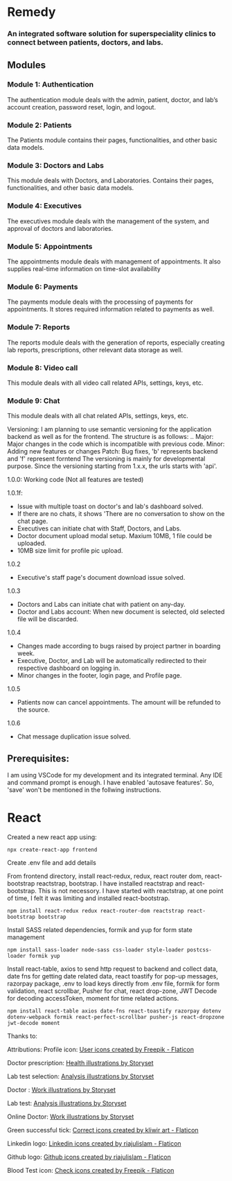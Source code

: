 # Remedy
### An integrated software solution for superspeciality clinics to connect between patients, doctors, and labs.

## Modules
### Module 1: Authentication
The authentication module deals with the admin, patient, doctor, and lab’s account creation, password reset, login, and logout.
### Module 2: Patients
The Patients module contains their pages, functionalities, and other basic data models.
### Module 3: Doctors and Labs
This module deals with Doctors, and Laboratories. Contains their pages, functionalities, and other basic data models.
### Module 4: Executives
The executives module deals with the management of the system, and approval of doctors and laboratories.
### Module 5: Appointments
The appointments module deals with management of appointments. It also supplies real-time information on time-slot availability
### Module 6: Payments
The payments module deals with the processing of payments for appointments. It stores required information related to payments as well.
### Module 7: Reports
The reports module deals with the generation of reports, especially creating lab reports, prescriptions, other relevant data storage as well.
### Module 8: Video call
This module deals with all video call related APIs, settings, keys, etc.
### Module 9: Chat
This module deals with all chat related APIs, settings, keys, etc.

Versioning:
I am planning to use semantic versioning for the application backend as well as for the frontend. The structure is as follows:
<major>.<minor>.<patch>
Major: Major changes in the code which is incompatible with previous code.
Minor: Adding new features or changes
Patch: Bug fixes, 'b' represents backend and 'f' represent forntend
The versioning is mainly for developmental purpose. Since the versioning starting from 1.x.x, the urls starts with 'api'.

1.0.0:
Working code (Not all features are tested)

1.0.1f:
* Issue with multiple toast on doctor's and lab's dashboard solved.
* If there are no chats, it shows 'There are no conversation to show on the chat page.
* Executives can initiate chat with Staff, Doctors, and Labs.
* Doctor document upload modal setup. Maxium 10MB, 1 file could be uploaded.
* 10MB size limit for profile pic upload.

1.0.2
* Executive's staff page's document download issue solved.

1.0.3
* Doctors and Labs can initiate chat with patient on any-day.
* Doctor and Labs account: When new document is selected, old selected file will be discarded.

1.0.4
* Changes made according to bugs raised by project partner in boarding week.
* Executive, Doctor, and Lab will be automatically redirected to their respective dashboard on logging in.
* Minor changes in the footer, login page, and Profile page.

1.0.5
* Patients now can cancel appointments. The amount will be refunded to the source.

1.0.6
* Chat message duplication issue solved.




## Prerequisites:
I am using VSCode for my development and its integrated terminal. Any IDE and command prompt is enough.
I have enabled 'autosave features'. So, 'save' won't be mentioned in the follwing instructions.


# React
Created a new react app using:
```
npx create-react-app frontend
```
Create .env file and add details

From frontend directory, install react-redux, redux, react router dom, react-bootstrap reactstrap, bootstrap. I have installed reactstrap and react-bootstrap. This is not necessory. I have started with reactstrap, at one point of time, I felt it was limiting and installed react-bootstrap. 

```
npm install react-redux redux react-router-dom reactstrap react-bootstrap bootstrap
```

Install SASS related dependencies, formik and yup for form state management
```
npm install sass-loader node-sass css-loader style-loader postcss-loader formik yup
```

Install react-table, axios to send http request to backend and collect data, date fns for getting date related data, react toastify for pop-up messages, razorpay package, .env to load keys directly from .env file, formik for form validation, react scrollbar, Pusher for chat, react drop-zone, JWT Decode for decoding accessToken, moment for time related actions.
```
npm install react-table axios date-fns react-toastify razorpay dotenv dotenv-webpack formik react-perfect-scrollbar pusher-js react-dropzone jwt-decode moment
```



Thanks to:

Attributions:
Profile icon:
<a href="https://www.flaticon.com/free-icons/user" title="user icons">User icons created by Freepik - Flaticon</a>

Doctor prescription:
<a href="https://storyset.com/health">Health illustrations by Storyset</a>

Lab test selection:
<a href="https://storyset.com/analysis">Analysis illustrations by Storyset</a>

Doctor :
<a href="https://storyset.com/work">Work illustrations by Storyset</a>

Lab test:
<a href="https://storyset.com/analysis">Analysis illustrations by Storyset</a>

Online Doctor:
<a href="https://storyset.com/work">Work illustrations by Storyset</a>

Green successful tick:
<a href="https://www.flaticon.com/free-icons/correct" title="correct icons">Correct icons created by kliwir art - Flaticon</a>

Linkedin logo:
<a href="https://www.flaticon.com/free-icons/linkedin" title="linkedin icons">Linkedin icons created by riajulislam - Flaticon</a>

Github logo:
<a href="https://www.flaticon.com/free-icons/github" title="github icons">Github icons created by riajulislam - Flaticon</a>

Blood Test icon:
<a href="https://www.flaticon.com/free-icons/check" title="check icons">Check icons created by Freepik - Flaticon</a>